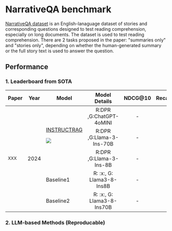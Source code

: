 # NarrativeQA benchmark

[NarrativeQA dataset](https://huggingface.co/datasets/narrativeqa) is an English-lanaguage dataset of stories and corresponding questions designed to test reading comprehension, especially on long documents. The dataset is used to test reading comprehension. There are 2 tasks proposed in the paper: "summaries only" and "stories only", depending on whether the human-generated summary or the full story text is used to answer the question.



## Performance

### 1. Leaderboard from SOTA

<table id="sortableTable">
 <thead>
    <tr>
	  <th align="center" style="width:246px;"> Paper </th>
      <th align="center"> Year </th>
      <th align="center"> Model </th>
      <th align="center">Model Details</th>
	  <th align="center"> NDCG@10 </th>
	  <th align="center"> Recall@5 </th>
	  <th align="center"> EM </th>
    </tr>
  </thead>
 <tbody>
 <!-- paper split -->

 <tr>
  <td rowspan=5><a href="https://arxiv.org/pdf/2406.13629"><sub>XXX </sub></a></td>
  <td rowspan=5>2024</td>
  <td rowspan=3><a href="https://github.com/weizhepei/InstructRAG">INSTRUCTRAG </a>

![](https://img.shields.io/github/stars/weizhepei/InstructRAG.svg?style=social)

</td> <td align="center">  R:DPR ,G:ChatGPT-4oMINI </td> <td align="center"> - </td> <td align="center"> - </td> <td align="center"> 71.6 </td>
 </tr>
  <tr>
  <td align="center">  R:DPR ,G:Llama-3-Ins-70B </td> <td align="center"> - </td> <td align="center"> - </td> <td align="center"> 70.8 </td>
 </tr>
  <tr>
  <td align="center">  R:DPR ,G:Llama-3-Ins-8B </td> <td align="center"> - </td> <td align="center"> - </td> <td align="center"> 65.0 </td>
 </tr>
 <tr>
  <td>Baseline1</td>
  <td align="center"> R: :x:, G: Llama3-8-Ins8B </td><td align="center"> - </td><td align="center"> - </td><td align="center"> 39.2 </td>
 </tr>
 <tr>
  <td>Baseline2</td>
  <td align="center"> R: :x:, G: Llama3-8-Ins70B </td><td align="center"> - </td><td align="center"> - </td><td align="center"> 54.2 </td>
 </tr>
 <!-- paper split -->
 

 </tbody>
</table>


### 2. LLM-based Methods (Reproducable)


